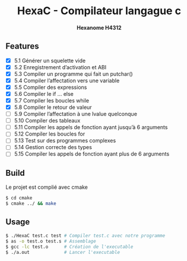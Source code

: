 <div align="center">

# HexaC - Compilateur langague c
#### Hexanome H4312

</div>

## Features

- [x] 5.1 Générer un squelette vide
- [x] 5.2 Enregistrement d’activation et ABI
- [x] 5.3 Compiler un programme qui fait un putchar()
- [x] 5.4 Compiler l’affectation vers une variable
- [x] 5.5 Compiler des expressions
- [x] 5.6 Compiler le if ... else
- [x] 5.7 Compiler les boucles while
- [x] 5.8 Compiler le retour de valeur
- [ ] 5.9 Compiler l’affectation à une lvalue quelconque
- [ ] 5.10 Compiler des tableaux
- [ ] 5.11 Compiler les appels de fonction ayant jusqu’à 6 arguments
- [ ] 5.12 Compiler les boucles for
- [ ] 5.13 Test sur des programmes complexes
- [ ] 5.14 Gestion correcte des types
- [ ] 5.15 Compiler les appels de fonction ayant plus de 6 arguments

## Build
Le projet est complié avec cmake

```bash
$ cd cmake
$ cmake ../ && make
```

## Usage

```bash
$ ./HexaC test.c test # Compiler test.c avec notre programme
$ as -o test.o test.s # Assemblage
$ gcc -lc test.o      # Création de l'executable
$ ./a.out             # Lancer l'executable
```
